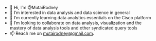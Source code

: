 - 👋 Hi, I’m @MutaiRodney
- 👀 I’m interested in data analysis and data science in general
- 🌱 I’m currently learning data analytics essentials on the Cisco platform
- 💞️ I’m looking to collaborate on data analysis, visualization and the mastery of data analysis tools and other syndicated query tools
- 📫 Reach me on mutairodney@gmail.com. 

<!---
MutaiRodney/MutaiRodney is a ✨ special ✨ repository because its `README.md` (this file) appears on your GitHub profile.
You can click the Preview link to take a look at your changes.
--->
